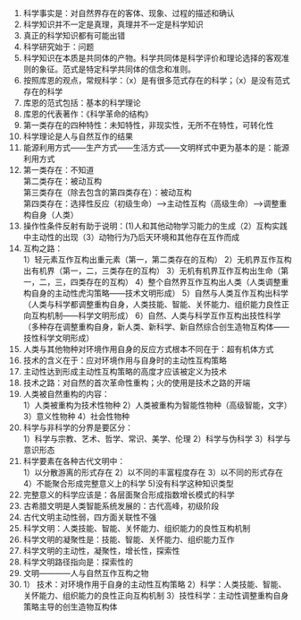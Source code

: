 1. 科学事实是：对自然界存在的客体、现象、过程的描述和确认
2. 科学知识并不一定是真理，真理并不一定是科学知识
3. 真正的科学知识都有可能出错
4. 科学研究始于：问题
5. 科学知识在本质是共同体的产物。科学共同体是科学评价和理论选择的客观准则的象征。范式是特定科学共同体的信念和准则。
6. 按照库恩的观点，常规科学：（x）是有很多范式存在的科学；（x）是没有范式存在的科学
7. 库恩的范式包括：基本的科学理论
8. 库恩的代表著作：《科学革命的结构》
9. 第一类存在的四种特性：未知特性，非现实性，无所不在特性，可转化性
10. 科学理论是人与自然互作的结果
11. 能源利用方式——生产方式——生活方式——文明样式中更为基本的是：能源利用方式
12. 第一类存在：不知道  
    第二类存在：被动互构  
    第三类存在（除去包含的第四类存在）：被动互构  
    第四类存在：选择性反应（初级生命）——>主动性互构（高级生命）——>调整重构自身（人类）
13. 操作性条件反射有助于说明：(1)人和其他动物学习能力的生成（2）互构实践中主动性的出现（3）动物行为乃后天环境和其他存在互作而成
14. 互构之路：  
    1）轻元素互作互构出重元素（第一，第二类存在的互构）
    2）无机界互作互构出有机界（第一，二，三类存在的互构）
    3）无机有机界互作互构出生命（第一，二，三，四类存在的互构）
    4）整个自然界互作互构出人类（人类调整重构自身的主动性虎沟策略——技术文明形成）
    5）自然与人类互作互构出科学（人类与科学都调整重构自身，人类技能、智能、关怀能力、组织能力良性正向互构机制——科学文明形成）
    6）自然、人类与科学互作互构出技性科学（多种存在调整重构自身，新人类、新科学、新自然综合创生造物互构体——技性科学文明形成）
15. 人类与其他物种对环境作用自身的反应方式根本不同在于：超有机体方式
16. 技术的含义在于：应对环境作用与自身时的主动性互构策略
17. 主动性达到形成主动性互构策略的高度才应该被定义为技术
18. 技术之路：对自然的首次革命性重构；火的使用是技术之路的开端
19. 人类被自然重构的内容：  
    1）人类被重构为技术性物种
    2）人类被重构为智能性物种（高级智能，文字）
    3）意义性物种
    4）社会性物种
20. 科学与非科学的分界是要区分：  
    1）科学与宗教、艺术、哲学、常识、美学、伦理
    2）科学与伪科学
    3）科学与意识形态
21. 科学要素在各种古代文明中：  
    1）以分散游离的形式存在
    2）以不同的丰富程度存在
    3）以不同的形式存在
    4）不能聚合形成完整意义上的科学
    5)没有科学这种知识类型
22. 完整意义的科学应该是：各层面聚合形成指数增长模式的科学
23. 古希腊文明是人类智能系统发展的：古代高峰，初级阶段
24. 古代文明主动性弱，四方面关联性不强
25. 科学文明：人类技能、智能、关怀能力、组织能力的良性互构机制
26. 科学文明的凝聚性是：技能、智能、关怀能力、组织能力互作
27. 科学文明的主动性，凝聚性，增长性，探索性
28. 科学文明路径指向是：探索性的
29. 文明————人与自然互作互构之物
30.  
    1） 技术：对环境作用于自身的主动性互构策略
    2）科学：人类技能、智能、关怀能力、组织能力的良性正向互构机制
    3）技性科学：主动性调整重构自身策略主导的创生造物互构体
